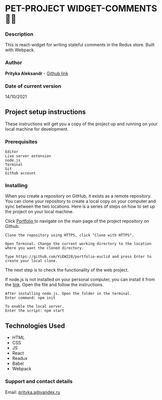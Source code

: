 # PET-PROJECT WIDGET-COMMENTS :speech_balloon::smile:

### Description

This is react-widget for writing stateful comments in the Redux store. Built with Webpack.

### Author

**Prityka Aleksandr** - [Github link](https://github.com/ViEW228)

### Date of current version

14/10/2021

## Project setup instructions

These instructions will get you a copy of the project up and running on your local machine for development.

### Prerequisites

```
Editor
Live server extension
node.js
Terminal 
Git
Github account
```

### Installing

When you create a repository on GitHub, it exists as a remote repository. You can clone your repository to create a local copy on your computer and sync between the two locations. Here is a series of steps on how to set up the project on your local machine.

Click [Portfolio ](https://github.com/ViEW228/portfolio-euclid) to navigate on the main page of the project repository on Github.

```
Clone the repository using HTTPS, click "Clone with HTTPS".
```

```
Open Terminal. Change the current working directory to the location where you want the cloned directory.
```

```
Type https://github.com/ViEW228/portfolio-euclid and press Enter to create your local clone.
```

The next step is to check the functionality of the web project.


If node.js is not installed on your personal computer, you can install it from the [link](https://nodejs.org/ru/download/).
Open the file and follow the instructions.


```
After installing node.js. Open the folder in the terminal.
Enter command: npm init
```

```
To enable the local server. 
Enter the script: npm start
```

## Technologies Used

- HTML
- CSS
- JS
- React
- Readux
- Babel
- Webpack

### Support and contact details

Email: [prityka.a@yandex.ru](https://support.google.com/mail/answer/2819488?hl=ru&co=GENIE.Platform%3DDesktop)
